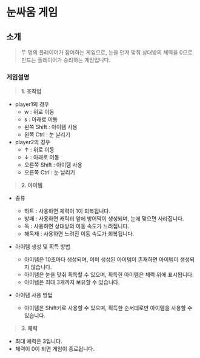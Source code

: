 # 눈싸움 게임 

## 소개
 > 두 명의 플레이어가 참여하는 게임으로, 눈을 던져 맞춰 상대방의 체력을 0으로 만드는 플레이어가 승리하는 게임입니다.

### 게임설명 

>**1. 조작법**
  * player1의 경우 
    * w : 위로 이동 
    * s : 아래로 이동
    * 왼쪽 Shift : 아이템 사용
    * 왼쪽 Ctrl : 눈 날리기 
  * player2의 경우
    * ↑ : 위로 이동
    * ↓ : 아래로 이동
    * 오른쪽 Shift : 아이템 사용
    * 오른쪽 Ctrl : 눈 날리기 

>**2. 아이템** 
  * 종류 
    * 하트 : 사용하면 체력이 1이 회복됩니다.
    * 방패 : 사용하면 캐릭터 앞에 방어막이 생성되며, 눈에 맞으면 사라집니다.
    * 독 : 사용하면 상대방의 이동 속도가 느려집니다.
    * 해독제 : 사용하면 느려진 이동 속도가 회복됩니다.
   
  * 아이템 생성 및 획득 방법
    * 아이템은 10초마다 생성되며, 이미 생성된 아이템이 존재하면 아이템이 생성되지 않습니다.
    * 아이템은 눈을 맞춰 획득할 수 있으며, 획득한 아이템은 체력 위에 표시됩니다. 
    * 아이템은 최대 3개까지 보유할 수 있습니다.
  * 아이템 사용 방법
    * 아이템은 Shift키로 사용할 수 있으며, 획득한 순서대로만 아이템을 사용할 수 있습니다. 
  

>**3. 체력** 
  * 최대 체력은 3입니다. 
  * 체력이 0이 되면 게임이 종료됩니다.


   
